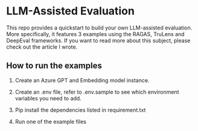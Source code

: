 
# LLM-Assisted Evaluation

This repo provides a quickstart to build your own LLM-assisted evaluation. More specifically, it features 3 examples using the RAGAS, TruLens and DeepEval frameworks.
If you want to read more about this subject, please check out the article I wrote.


## How to run the examples

1. Create an Azure GPT and Embedding model instance.

2. Create an .env file, refer to .env.sample to see which environment variables you need to add.

3. Pip install the dependencies listed in requirement.txt

4. Run one of the example files
